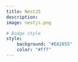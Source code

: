 ```yaml
---
title: NestJS
description: 
image: nestjs.png

# Badge style
style:
    background: "#EA2855"
    color: "#fff"
---
```

